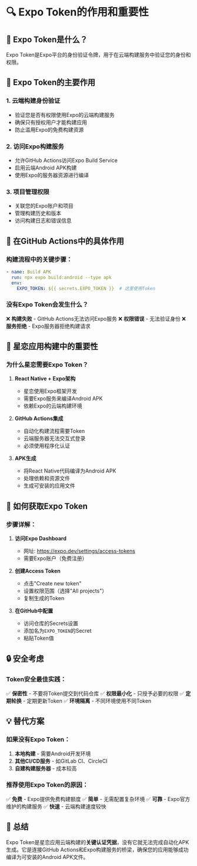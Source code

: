 # 🔍 Expo Token的作用和重要性

## 🎯 Expo Token是什么？

Expo Token是Expo平台的身份验证令牌，用于在云端构建服务中验证您的身份和权限。

## 🚀 Expo Token的主要作用

### 1. **云端构建身份验证**
- 验证您是否有权限使用Expo的云端构建服务
- 确保只有授权用户才能构建应用
- 防止滥用Expo的免费构建资源

### 2. **访问Expo构建服务**
- 允许GitHub Actions访问Expo Build Service
- 启用云端Android APK构建
- 使用Expo的服务器资源进行编译

### 3. **项目管理权限**
- 关联您的Expo账户和项目
- 管理构建历史和版本
- 访问构建日志和错误信息

## 🔧 在GitHub Actions中的具体作用

### 构建流程中的关键步骤：

```yaml
- name: Build APK
  run: npx expo build:android --type apk
  env:
    EXPO_TOKEN: ${{ secrets.EXPO_TOKEN }}  # 这里使用Token
```

### 没有Expo Token会发生什么？

❌ **构建失败** - GitHub Actions无法访问Expo服务
❌ **权限错误** - 无法验证身份
❌ **服务拒绝** - Expo服务器拒绝构建请求

## 📱 星恋应用构建中的重要性

### 为什么星恋需要Expo Token？

1. **React Native + Expo架构**
   - 星恋使用Expo框架开发
   - 需要Expo服务来编译Android APK
   - 依赖Expo的云端构建环境

2. **GitHub Actions集成**
   - 自动化构建流程需要Token
   - 云端服务器无法交互式登录
   - 必须使用程序化认证

3. **APK生成**
   - 将React Native代码编译为Android APK
   - 处理依赖和资源文件
   - 生成可安装的应用文件

## 🎯 如何获取Expo Token

### 步骤详解：

1. **访问Expo Dashboard**
   - 网址: https://expo.dev/settings/access-tokens
   - 需要Expo账户（免费注册）

2. **创建Access Token**
   - 点击"Create new token"
   - 设置权限范围（选择"All projects"）
   - 复制生成的Token

3. **在GitHub中配置**
   - 访问仓库的Secrets设置
   - 添加名为`EXPO_TOKEN`的Secret
   - 粘贴Token值

## 🔒 安全考虑

### Token安全最佳实践：

✅ **保密性** - 不要将Token提交到代码仓库
✅ **权限最小化** - 只授予必要的权限
✅ **定期轮换** - 定期更新Token
✅ **环境隔离** - 不同环境使用不同Token

## 💡 替代方案

### 如果没有Expo Token：

1. **本地构建** - 需要Android开发环境
2. **其他CI/CD服务** - 如GitLab CI、CircleCI
3. **自建构建服务器** - 成本较高

### 推荐使用Expo Token的原因：

✅ **免费** - Expo提供免费构建额度
✅ **简单** - 无需配置复杂环境
✅ **可靠** - Expo官方维护的构建服务
✅ **快速** - 云端构建速度较快

## 🎊 总结

Expo Token是星恋应用云端构建的**关键认证凭据**，没有它就无法完成自动化APK生成。它是连接GitHub Actions和Expo构建服务的桥梁，确保您的应用能够成功编译为可安装的Android APK文件。
